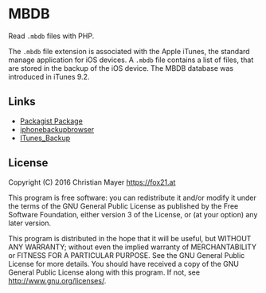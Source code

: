 # MBDB

Read `.mbdb` files with PHP.

The `.mbdb` file extension is associated with the Apple iTunes, the standard manage application for iOS devices. A `.mbdb` file contains a list of files, that are stored in the backup of the iOS device. The MBDB database was introduced in iTunes 9.2.

## Links

- [Packagist Package](https://packagist.org/packages/thefox/mbdb)
- [iphonebackupbrowser](https://code.google.com/p/iphonebackupbrowser/wiki/MbdbMbdxFormat)
- [ITunes_Backup](http://theiphonewiki.com/wiki/ITunes_Backup)

## License

Copyright (C) 2016 Christian Mayer <https://fox21.at>

This program is free software: you can redistribute it and/or modify it under the terms of the GNU General Public License as published by the Free Software Foundation, either version 3 of the License, or (at your option) any later version.

This program is distributed in the hope that it will be useful, but WITHOUT ANY WARRANTY; without even the implied warranty of MERCHANTABILITY or FITNESS FOR A PARTICULAR PURPOSE. See the GNU General Public License for more details. You should have received a copy of the GNU General Public License along with this program. If not, see <http://www.gnu.org/licenses/>.
